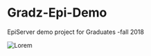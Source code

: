 # Gradz-Epi-Demo
EpiServer demo project for Graduates -fall 2018

![Lorem](https://cdn-images-1.medium.com/max/1600/1*WLl3rBheKSkWjdNX_H-Pxw.png)
